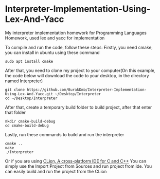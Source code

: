 # Interpreter-Implementation-Using-Lex-And-Yacc
My interpreter implementation homework for Programming Languages Homework, used lex and yacc for implementation

To compile and run the code, follow these steps:
Firstly, you need cmake, you can install in ubuntu using these command

```
sudo apt install cmake
```
After that, you need to clone my project to your computer(On this example, the code below will download the code to your desktop, in the directory named Interpreter)

```
git clone https://github.com/BurakDmb/Interpreter-Implementation-Using-Lex-And-Yacc.git ~/Desktop/Interpreter
cd ~/Desktop/Interpreter
```
After that, create a temporary build folder to build project, after that enter that folder
```
mkdir cmake-build-debug
cd cmake-build-debug
```
Lastly, run these commands to build and run the interpreter
```
cmake ..
make
./Interpreter
```
Or if you are using [CLion, A cross-platform IDE for C and C++](https://www.jetbrains.com/clion/) You can simply use the Import Project from Sources and run project from ide. You can easily build and run the project from the CLion
